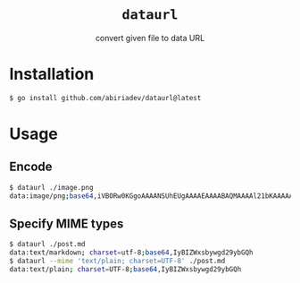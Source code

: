 <h1 align="center"><code>dataurl</code></h1>
<p align="center">convert given file to data URL</p>

# Installation

```sh
$ go install github.com/abiriadev/dataurl@latest
```

# Usage

## Encode

```sh
$ dataurl ./image.png
data:image/png;base64,iVBORw0KGgoAAAANSUhEUgAAAAEAAAABAQMAAAAl21bKAAAAA1BMVEUAAACnej3aAAAAAXRSTlMAQObYZgAAAApJREFUCNdjYAAAAAIAAeIhvDMAAAAASUVORK5C
```

## Specify MIME types

```sh
$ dataurl ./post.md
data:text/markdown; charset=utf-8;base64,IyBIZWxsbywgd29ybGQh
$ dataurl --mime 'text/plain; charset=UTF-8' ./post.md
data:text/plain; charset=UTF-8;base64,IyBIZWxsbywgd29ybGQh
```

